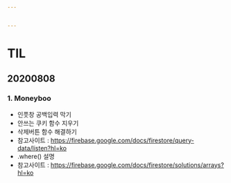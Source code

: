 ```yaml
---


---
```


<h1 id="til">TIL</h1>
<h2 id="section">20200808</h2>
<h3 id="moneyboo">1. Moneyboo</h3>
<ul>
<li>인풋창 공백입력 막기</li>
<li>안쓰는 쿠키 함수 지우기</li>
<li>삭제버튼 함수 해결하기</li>
<li>참고사이트 : <a href="https://firebase.google.com/docs/firestore/query-data/listen?hl=ko">https://firebase.google.com/docs/firestore/query-data/listen?hl=ko</a></li>
<li>.where() 설명</li>
<li>참고사이트 : <a href="https://firebase.google.com/docs/firestore/solutions/arrays?hl=ko">https://firebase.google.com/docs/firestore/solutions/arrays?hl=ko</a></li>
</ul>

